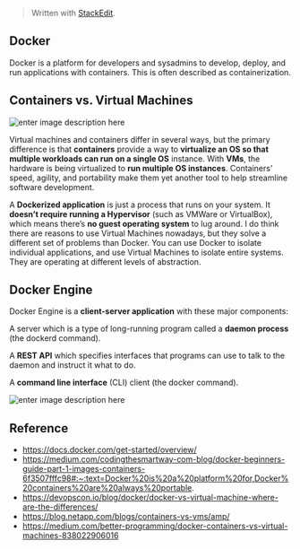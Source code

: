 > Written with [StackEdit](https://stackedit.io/).
## Docker 
Docker is a platform for developers and sysadmins to develop, deploy, and run applications with containers. This is often described as containerization. 

## Containers vs. Virtual Machines
![enter image description here](https://www.itgratis.com/wp-content/uploads/2018/03/docker.jpg)

Virtual machines and containers differ in several ways, but the primary difference is that **containers** provide a way to **virtualize an OS so that multiple workloads can run on a single OS** instance. With **VMs**, the hardware is being virtualized to **run multiple OS instances**. Containers’ speed, agility, and portability make them yet another tool to help streamline software development.

A **Dockerized application** is just a process that runs on your system. It **doesn’t require running a Hypervisor** (such as VMWare or VirtualBox), which means there’s **no guest operating system** to lug around. I do think there are reasons to use Virtual Machines nowadays, but they solve a different set of problems than Docker. You can use Docker to isolate individual applications, and use Virtual Machines to isolate entire systems. They are operating at different levels of abstraction.

## Docker Engine
Docker Engine is a **client-server application** with these major components:

A server which is a type of long-running program called a **daemon process** (the dockerd command).

A **REST API** which specifies interfaces that programs can use to talk to the daemon and instruct it what to do.

A **command line interface** (CLI) client (the docker command).

![enter image description here](https://docs.docker.com/engine/images/engine-components-flow.png)



## Reference 
- https://docs.docker.com/get-started/overview/
- https://medium.com/codingthesmartway-com-blog/docker-beginners-guide-part-1-images-containers-6f3507fffc98#:~:text=Docker%20is%20a%20platform%20for,Docker%20containers%20are%20always%20portable.
- https://devopscon.io/blog/docker/docker-vs-virtual-machine-where-are-the-differences/
- https://blog.netapp.com/blogs/containers-vs-vms/amp/
- https://medium.com/better-programming/docker-containers-vs-virtual-machines-838022906016
<!--stackedit_data:
eyJoaXN0b3J5IjpbODMyNzM5OTczLC04MTEwMTM5MzEsODQyNj
g5ODcyLDEwNTY4MTkwMDksLTEyMzk0ODgyMjAsNjE5NDU5NDE0
LC05NDcwMjkyNzAsLTEzMDUyNzY2MzIsMjY5NzU0NjksLTIwOT
k3Mzk0NzQsLTUwMzM0MzE3MiwyMDc3NTgxNzE4LDczMDk5ODEx
Nl19
-->